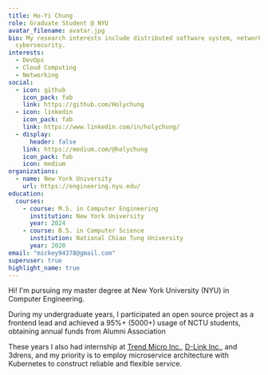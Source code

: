 ```yaml
---
title: Ho-Yi Chung
role: Graduate Student @ NYU
avatar_filename: avatar.jpg
bio: My research interests include distributed software system, networking and
  cybersecurity.
interests:
  - DevOps
  - Cloud Computing
  - Networking
social:
  - icon: github
    icon_pack: fab
    link: https://github.com/Holychung
  - icon: linkedin
    icon_pack: fab
    link: https://www.linkedin.com/in/holychung/
  - display:
      header: false
    link: https://medium.com/@holychung
    icon_pack: fab
    icon: medium
organizations:
  - name: New York University
    url: https://engineering.nyu.edu/
education:
  courses:
    - course: M.S. in Computer Engineering
      institution: New York University
      year: 2024
    - course: B.S. in Computer Science
      institution: National Chiao Tung University
      year: 2020
email: "mickey94378@gmail.com"
superuser: true
highlight_name: true
---
```


Hi! I'm pursuing my master degree at New York University (NYU) in Computer Engineering.

During my undergraduate years, I participated an open source project as a frontend lead and achieved a 95%+ (5000+) usage of NCTU students, obtaining annual funds from Alumni Association

These years I also had internship at [Trend Micro Inc.](https://www.trendmicro.com/en_us/business.html), [D-Link Inc.](https://us.dlink.com/en/consumer), and 3drens, and my priority is to employ microservice architecture with Kubernetes to construct reliable and flexible service.

<!-- {{< icon name="download" pack="fas" >}} Download my {{< staticref "uploads/demo_resume.pdf" "newtab" >}}resumé{{< /staticref >}}. -->